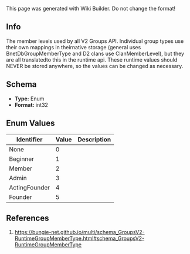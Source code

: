 <span class="wiki-builder">This page was generated with Wiki Builder. Do not change the format!</span>

## Info
The member levels used by all V2 Groups API.  Individual group types use their own mappings in theirnative storage (general uses BnetDbGroupMemberType and D2 clans use ClanMemberLevel), but they are all translatedto this in the runtime api.  These runtime values should NEVER be stored anywhere, so the values can be changed as necessary.

## Schema
* **Type:** Enum
* **Format:** int32

## Enum Values
Identifier | Value | Description
---------- | ----- | -----------
None | 0 | 
Beginner | 1 | 
Member | 2 | 
Admin | 3 | 
ActingFounder | 4 | 
Founder | 5 | 

## References
1. https://bungie-net.github.io/multi/schema_GroupsV2-RuntimeGroupMemberType.html#schema_GroupsV2-RuntimeGroupMemberType
